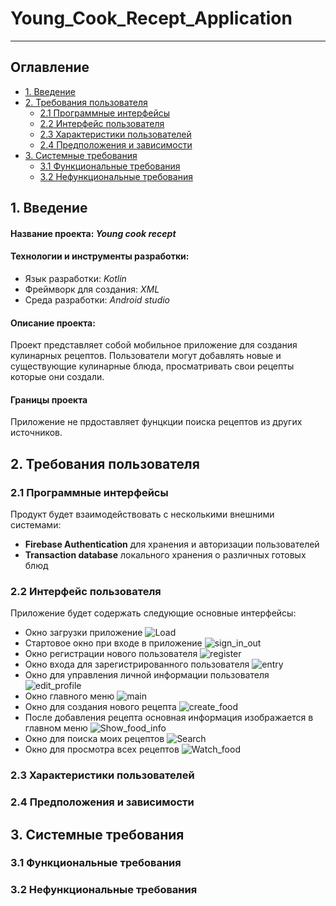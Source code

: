 # Young_Cook_Recept_Application
---

## <a id="table_of_contents">Оглавление</a>
- [1. Введение](#introduction)
- [2. Требования пользователя](#user_requirements)
    - [2.1 Программные интерфейсы](#software_interfaces)
    - [2.2 Интерфейс пользователя](#user_interfaces)
    - [2.3 Характеристики пользователей](#user_characteristic)
    - [2.4 Предположения и зависимости](#assumotion_and_dependencies)
- [3. Системные требования](#system_requirements)
    - [3.1 Функциональные требования](#functional_req)
    - [3.2 Нефункциональные требования](#nonfunctional_req)
    
## <a id="introduction">1. Введение</a>

#### __Название проекта:__ _Young cook recept_

#### __Технологии и инструменты разработки:__
- Язык разработки: _Kotlin_
- Фреймворк для создания: _XML_
- Среда разработки: _Android studio_

#### **Описание проекта:**
Проект представляет собой мобильное приложение для создания кулинарных рецептов. Пользователи могут добавлять новые и существующие кулинарные блюда, просматривать свои рецепты которые они создали.

#### **Границы проекта**
Приложение не прдоставляет фунцкции поиска рецептов из других источников.

## <a id="user_requirements">2. Требования пользователя</a>

### <a id="software_interfaces">2.1 Программные интерфейсы</a>

Продукт будет взаимодействовать с несколькими внешними системами:
- __Firebase Authentication__ для хранения и авторизации пользователей
- __Transaction database__ локального хранения о различных готовых блюд

### <a id="user_interfaces">2.2 Интерфейс пользователя</a>

Приложение будет содержать следующие основные интерфейсы:

- Окно загрузки приложение
![Load](Mockups/photo_2024-10-12_12-29-58.jpg)
- Стартовое окно при входе в приложение
![sign_in_out](Mockups/photo_2024-10-12_12-30-04.jpg)
- Окно регистрации нового пользователя
![register](Mockups/photo_2024-10-12_12-30-05.jpg)
- Окно входа для зарегистрированного пользователя
![entry](Mockups/photo_2024-10-12_12-30-06.jpg)
- Окно для управления личной информации пользователя
![edit_profile](Mockups/photo_2024-10-12_12-30-071.jpg)
- Окно главного меню
![main](Mockups/photo_2024-10-12_12-30-07.jpg)
- Окно для создания нового рецепта
![create_food](Mockups/photo_2024-10-12_12-30-08.jpg)
- После добавления рецепта основная информация изображается в главном меню
![Show_food_info](Mockups/photo_2024-10-12_12-30-09.jpg)
- Окно для поиска моих рецептов
![Search](Mockups/photo_2024-10-12_12-30-101.jpg)
- Окно для просмотра всех рецептов
![Watch_food](Mockups/photo_2024-10-12_12-30-10.jpg)
### <a id="user_characteristic">2.3 Характеристики пользователей</a>

### <a id="assumotion_and_dependencies">2.4 Предположения и зависимости</a>

## <a id="system_requirements">3. Системные требования</a>

### <a id="functional_req">3.1 Функциональные требования</a>

### <a id="nonfunctional_req">3.2 Нефункциональные требования</a>




